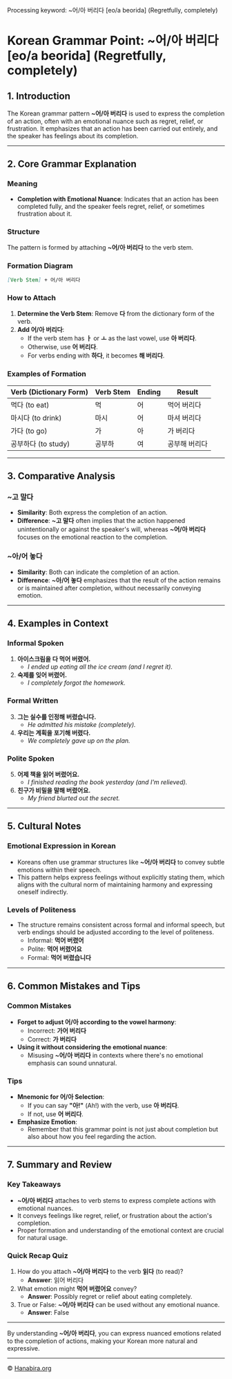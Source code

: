 Processing keyword: ~어/아 버리다 [eo/a beorida] (Regretfully, completely)
# Korean Grammar Point: ~어/아 버리다 [eo/a beorida] (Regretfully, completely)

## 1. Introduction
The Korean grammar pattern **~어/아 버리다** is used to express the completion of an action, often with an emotional nuance such as regret, relief, or frustration. It emphasizes that an action has been carried out entirely, and the speaker has feelings about its completion.

---
## 2. Core Grammar Explanation
### Meaning
- **Completion with Emotional Nuance**: Indicates that an action has been completed fully, and the speaker feels regret, relief, or sometimes frustration about it.
### Structure
The pattern is formed by attaching **~어/아 버리다** to the verb stem.
### Formation Diagram
```markdown
[Verb Stem] + 어/아 버리다
```
### How to Attach
1. **Determine the Verb Stem**: Remove **다** from the dictionary form of the verb.
2. **Add 어/아 버리다**:
   - If the verb stem has **ㅏ** or **ㅗ** as the last vowel, use **아 버리다**.
   - Otherwise, use **어 버리다**.
   - For verbs ending with **하다**, it becomes **해 버리다**.
### Examples of Formation
| Verb (Dictionary Form) | Verb Stem | Ending | Result                   |
|------------------------|-----------|--------|--------------------------|
| 먹다 (to eat)          | 먹        | 어     | 먹어 버리다              |
| 마시다 (to drink)      | 마시      | 어     | 마셔 버리다              |
| 가다 (to go)           | 가        | 아     | 가 버리다                |
| 공부하다 (to study)    | 공부하    | 여     | 공부해 버리다            |
---
## 3. Comparative Analysis
### ~고 말다
- **Similarity**: Both express the completion of an action.
- **Difference**: **~고 말다** often implies that the action happened unintentionally or against the speaker's will, whereas **~어/아 버리다** focuses on the emotional reaction to the completion.
### ~아/어 놓다
- **Similarity**: Both can indicate the completion of an action.
- **Difference**: **~아/어 놓다** emphasizes that the result of the action remains or is maintained after completion, without necessarily conveying emotion.
---
## 4. Examples in Context
### Informal Spoken
1. **아이스크림을 다 먹어 버렸어.**
   - *I ended up eating all the ice cream (and I regret it).*
2. **숙제를 잊어 버렸어.**
   - *I completely forgot the homework.*
### Formal Written
3. **그는 실수를 인정해 버렸습니다.**
   - *He admitted his mistake (completely).*
4. **우리는 계획을 포기해 버렸다.**
   - *We completely gave up on the plan.*
### Polite Spoken
5. **어제 책을 읽어 버렸어요.**
   - *I finished reading the book yesterday (and I'm relieved).*
6. **친구가 비밀을 말해 버렸어요.**
   - *My friend blurted out the secret.*
---
## 5. Cultural Notes
### Emotional Expression in Korean
- Koreans often use grammar structures like **~어/아 버리다** to convey subtle emotions within their speech.
- This pattern helps express feelings without explicitly stating them, which aligns with the cultural norm of maintaining harmony and expressing oneself indirectly.
### Levels of Politeness
- The structure remains consistent across formal and informal speech, but verb endings should be adjusted according to the level of politeness.
  - Informal: **먹어 버렸어**
  - Polite: **먹어 버렸어요**
  - Formal: **먹어 버렸습니다**
---
## 6. Common Mistakes and Tips
### Common Mistakes
- **Forget to adjust 어/아 according to the vowel harmony**:
  - Incorrect: **가어 버리다**
  - Correct: **가 버리다**
- **Using it without considering the emotional nuance**:
  - Misusing **~어/아 버리다** in contexts where there's no emotional emphasis can sound unnatural.
### Tips
- **Mnemonic for 어/아 Selection**:
  - If you can say **"아!"** (Ah!) with the verb, use **아 버리다**.
  - If not, use **어 버리다**.
- **Emphasize Emotion**:
  - Remember that this grammar point is not just about completion but also about how you feel regarding the action.
---
## 7. Summary and Review
### Key Takeaways
- **~어/아 버리다** attaches to verb stems to express complete actions with emotional nuances.
- It conveys feelings like regret, relief, or frustration about the action's completion.
- Proper formation and understanding of the emotional context are crucial for natural usage.
### Quick Recap Quiz
1. How do you attach **~어/아 버리다** to the verb **읽다** (to read)?
   - **Answer**: 읽어 버리다
2. What emotion might **먹어 버렸어요** convey?
   - **Answer**: Possibly regret or relief about eating completely.
3. True or False: **~어/아 버리다** can be used without any emotional nuance.
   - **Answer**: False
---
By understanding **~어/아 버리다**, you can express nuanced emotions related to the completion of actions, making your Korean more natural and expressive.

---
© [Hanabira.org](https://hanabira.org)
